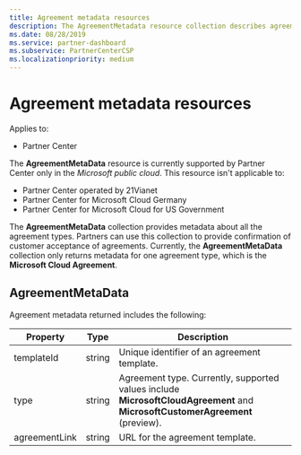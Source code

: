```yaml
---
title: Agreement metadata resources
description: The AgreementMetadata resource collection describes agreement types that partners can use to provide confirmation of customer acceptance.
ms.date: 08/28/2019
ms.service: partner-dashboard
ms.subservice: PartnerCenterCSP
ms.localizationpriority: medium
---
```


# Agreement metadata resources

Applies to:

- Partner Center

The **AgreementMetaData** resource is currently supported by Partner Center only in the *Microsoft public cloud*. This resource isn't applicable to:

- Partner Center operated by 21Vianet
- Partner Center for Microsoft Cloud Germany
- Partner Center for Microsoft Cloud for US Government

The **AgreementMetaData** collection provides metadata about all the agreement types. Partners can use this collection to provide confirmation of customer acceptance of agreements. Currently, the **AgreementMetaData** collection only returns metadata for one agreement type, which is the **Microsoft Cloud Agreement**.

## AgreementMetaData

Agreement metadata returned includes the following:

| Property      | Type               | Description                                                                       |
|---------------|--------------------|-----------------------------------------------------------------------------------|
| templateId    | string             | Unique identifier of an agreement template.                                       |
| type          | string             | Agreement type. Currently, supported values include **MicrosoftCloudAgreement** and **MicrosoftCustomerAgreement** (preview). |
| agreementLink | string             | URL for the agreement template.                                                    |

